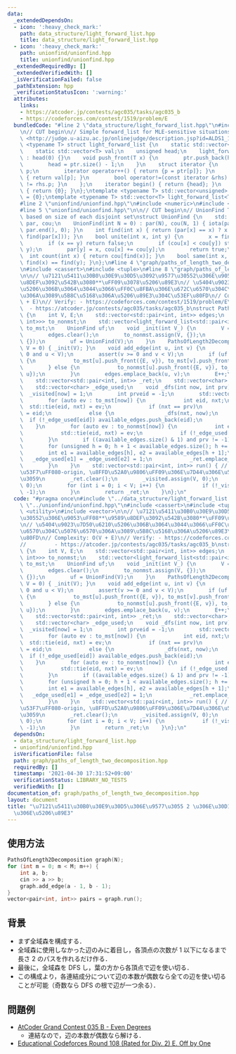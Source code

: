 ```yaml
---
data:
  _extendedDependsOn:
  - icon: ':heavy_check_mark:'
    path: data_structure/light_forward_list.hpp
    title: data_structure/light_forward_list.hpp
  - icon: ':heavy_check_mark:'
    path: unionfind/unionfind.hpp
    title: unionfind/unionfind.hpp
  _extendedRequiredBy: []
  _extendedVerifiedWith: []
  _isVerificationFailed: false
  _pathExtension: hpp
  _verificationStatusIcon: ':warning:'
  attributes:
    links:
    - https://atcoder.jp/contests/agc035/tasks/agc035_b
    - https://codeforces.com/contest/1519/problem/E
  bundledCode: "#line 2 \"data_structure/light_forward_list.hpp\"\n#include <vector>\n\
    \n// CUT begin\n// Simple forward_list for MLE-sensitive situations\n// Verify:\
    \ <http://judge.u-aizu.ac.jp/onlinejudge/description.jsp?id=ALDS1_14_D>\ntemplate\
    \ <typename T> struct light_forward_list {\n    static std::vector<unsigned> ptr;\n\
    \    static std::vector<T> val;\n    unsigned head;\n    light_forward_list()\
    \ : head(0) {}\n    void push_front(T x) {\n        ptr.push_back(head), val.push_back(x);\n\
    \        head = ptr.size() - 1;\n    }\n    struct iterator {\n        unsigned\
    \ p;\n        iterator operator++() { return {p = ptr[p]}; }\n        T &operator*()\
    \ { return val[p]; }\n        bool operator!=(const iterator &rhs) { return p\
    \ != rhs.p; }\n    };\n    iterator begin() { return {head}; }\n    iterator end()\
    \ { return {0}; }\n};\ntemplate <typename T> std::vector<unsigned> light_forward_list<T>::ptr\
    \ = {0};\ntemplate <typename T> std::vector<T> light_forward_list<T>::val = {T()};\n\
    #line 2 \"unionfind/unionfind.hpp\"\n#include <numeric>\n#include <utility>\n\
    #line 5 \"unionfind/unionfind.hpp\"\n\n// CUT begin\n// UnionFind Tree (0-indexed),\
    \ based on size of each disjoint set\nstruct UnionFind {\n    std::vector<int>\
    \ par, cou;\n    UnionFind(int N = 0) : par(N), cou(N, 1) { iota(par.begin(),\
    \ par.end(), 0); }\n    int find(int x) { return (par[x] == x) ? x : (par[x] =\
    \ find(par[x])); }\n    bool unite(int x, int y) {\n        x = find(x), y = find(y);\n\
    \        if (x == y) return false;\n        if (cou[x] < cou[y]) std::swap(x,\
    \ y);\n        par[y] = x, cou[x] += cou[y];\n        return true;\n    }\n  \
    \  int count(int x) { return cou[find(x)]; }\n    bool same(int x, int y) { return\
    \ find(x) == find(y); }\n};\n#line 4 \"graph/paths_of_length_two_decomposition.hpp\"\
    \n#include <cassert>\n#include <tuple>\n#line 8 \"graph/paths_of_length_two_decomposition.hpp\"\
    \n\n// \u7121\u5411\u30B0\u30E9\u30D5\u3092\u9577\u30552\u306E\u9053\uFF08**\u9589\
    \u8DEF\u3092\u542B\u3080**\uFF09\u3078\u5206\u89E3\n// \u5404\u9023\u7D50\u6210\
    \u5206\u306B\u3064\u3044\u3066\uFF0C\u8FBA\u306E\u672C\u6570\u304C\u5076\u6570\
    \u306A\u3089\u5B8C\u5168\u306A\u5206\u89E3\u304C\u53EF\u80FD\n// Complexity: O(V\
    \ + E)\n// Verify: - https://codeforces.com/contest/1519/problem/E\n//       \
    \  - https://atcoder.jp/contests/agc035/tasks/agc035_b\nstruct PathsOfLength2Decomposition\
    \ {\n    int V, E;\n    std::vector<std::pair<int, int>> edges;\n    std::vector<light_forward_list<std::pair<int,\
    \ int>>> to_nonmst;\n    std::vector<light_forward_list<std::pair<int, int>>>\
    \ to_mst;\n    UnionFind uf;\n    void _init(int V_) {\n        V = V_, E = 0;\n\
    \        edges.clear();\n        to_nonmst.assign(V, {});\n        to_mst.assign(V,\
    \ {});\n        uf = UnionFind(V);\n    }\n    PathsOfLength2Decomposition(int\
    \ V = 0) { _init(V); }\n    void add_edge(int u, int v) {\n        assert(u >=\
    \ 0 and u < V);\n        assert(v >= 0 and v < V);\n        if (uf.unite(u, v))\
    \ {\n            to_mst[u].push_front({E, v}), to_mst[v].push_front({E, u});\n\
    \        } else {\n            to_nonmst[u].push_front({E, v}), to_nonmst[v].push_front({E,\
    \ u});\n        }\n        edges.emplace_back(u, v);\n        E++;\n    }\n\n\
    \    std::vector<std::pair<int, int>> _ret;\n    std::vector<char> _visited;\n\
    \    std::vector<char> _edge_used;\n    void _dfs(int now, int prv) {\n      \
    \  _visited[now] = 1;\n        int prveid = -1;\n        std::vector<int> available_edges;\n\
    \        for (auto ev : to_mst[now]) {\n            int eid, nxt;\n          \
    \  std::tie(eid, nxt) = ev;\n            if (nxt == prv)\n                prveid\
    \ = eid;\n            else {\n                _dfs(nxt, now);\n              \
    \  if (!_edge_used[eid]) available_edges.push_back(eid);\n            }\n    \
    \    }\n        for (auto ev : to_nonmst[now]) {\n            int eid, nxt;\n\
    \            std::tie(eid, nxt) = ev;\n            if (!_edge_used[eid]) available_edges.push_back(eid);\n\
    \        }\n        if ((available_edges.size() & 1) and prv != -1) available_edges.push_back(prveid);\n\
    \        for (unsigned h = 0; h + 1 < available_edges.size(); h += 2) {\n    \
    \        int e1 = available_edges[h], e2 = available_edges[h + 1];\n         \
    \   _edge_used[e1] = _edge_used[e2] = 1;\n            _ret.emplace_back(e1, e2);\n\
    \        }\n    }\n    std::vector<std::pair<int, int>> run() { // \u8FBA\u756A\
    \u53F7\uFF080-origin, \u8FFD\u52A0\u9806\uFF09\u306E\u7D44\u306E\u5217\u3092\u8FD4\
    \u3059\n        _ret.clear();\n        _visited.assign(V, 0);\n        _edge_used.assign(E,\
    \ 0);\n        for (int i = 0; i < V; i++) {\n            if (!_visited[i]) _dfs(i,\
    \ -1);\n        }\n        return _ret;\n    }\n};\n"
  code: "#pragma once\n#include \"../data_structure/light_forward_list.hpp\"\n#include\
    \ \"../unionfind/unionfind.hpp\"\n#include <cassert>\n#include <tuple>\n#include\
    \ <utility>\n#include <vector>\n\n// \u7121\u5411\u30B0\u30E9\u30D5\u3092\u9577\
    \u30552\u306E\u9053\uFF08**\u9589\u8DEF\u3092\u542B\u3080**\uFF09\u3078\u5206\u89E3\
    \n// \u5404\u9023\u7D50\u6210\u5206\u306B\u3064\u3044\u3066\uFF0C\u8FBA\u306E\u672C\
    \u6570\u304C\u5076\u6570\u306A\u3089\u5B8C\u5168\u306A\u5206\u89E3\u304C\u53EF\
    \u80FD\n// Complexity: O(V + E)\n// Verify: - https://codeforces.com/contest/1519/problem/E\n\
    //         - https://atcoder.jp/contests/agc035/tasks/agc035_b\nstruct PathsOfLength2Decomposition\
    \ {\n    int V, E;\n    std::vector<std::pair<int, int>> edges;\n    std::vector<light_forward_list<std::pair<int,\
    \ int>>> to_nonmst;\n    std::vector<light_forward_list<std::pair<int, int>>>\
    \ to_mst;\n    UnionFind uf;\n    void _init(int V_) {\n        V = V_, E = 0;\n\
    \        edges.clear();\n        to_nonmst.assign(V, {});\n        to_mst.assign(V,\
    \ {});\n        uf = UnionFind(V);\n    }\n    PathsOfLength2Decomposition(int\
    \ V = 0) { _init(V); }\n    void add_edge(int u, int v) {\n        assert(u >=\
    \ 0 and u < V);\n        assert(v >= 0 and v < V);\n        if (uf.unite(u, v))\
    \ {\n            to_mst[u].push_front({E, v}), to_mst[v].push_front({E, u});\n\
    \        } else {\n            to_nonmst[u].push_front({E, v}), to_nonmst[v].push_front({E,\
    \ u});\n        }\n        edges.emplace_back(u, v);\n        E++;\n    }\n\n\
    \    std::vector<std::pair<int, int>> _ret;\n    std::vector<char> _visited;\n\
    \    std::vector<char> _edge_used;\n    void _dfs(int now, int prv) {\n      \
    \  _visited[now] = 1;\n        int prveid = -1;\n        std::vector<int> available_edges;\n\
    \        for (auto ev : to_mst[now]) {\n            int eid, nxt;\n          \
    \  std::tie(eid, nxt) = ev;\n            if (nxt == prv)\n                prveid\
    \ = eid;\n            else {\n                _dfs(nxt, now);\n              \
    \  if (!_edge_used[eid]) available_edges.push_back(eid);\n            }\n    \
    \    }\n        for (auto ev : to_nonmst[now]) {\n            int eid, nxt;\n\
    \            std::tie(eid, nxt) = ev;\n            if (!_edge_used[eid]) available_edges.push_back(eid);\n\
    \        }\n        if ((available_edges.size() & 1) and prv != -1) available_edges.push_back(prveid);\n\
    \        for (unsigned h = 0; h + 1 < available_edges.size(); h += 2) {\n    \
    \        int e1 = available_edges[h], e2 = available_edges[h + 1];\n         \
    \   _edge_used[e1] = _edge_used[e2] = 1;\n            _ret.emplace_back(e1, e2);\n\
    \        }\n    }\n    std::vector<std::pair<int, int>> run() { // \u8FBA\u756A\
    \u53F7\uFF080-origin, \u8FFD\u52A0\u9806\uFF09\u306E\u7D44\u306E\u5217\u3092\u8FD4\
    \u3059\n        _ret.clear();\n        _visited.assign(V, 0);\n        _edge_used.assign(E,\
    \ 0);\n        for (int i = 0; i < V; i++) {\n            if (!_visited[i]) _dfs(i,\
    \ -1);\n        }\n        return _ret;\n    }\n};\n"
  dependsOn:
  - data_structure/light_forward_list.hpp
  - unionfind/unionfind.hpp
  isVerificationFile: false
  path: graph/paths_of_length_two_decomposition.hpp
  requiredBy: []
  timestamp: '2021-04-30 17:31:52+09:00'
  verificationStatus: LIBRARY_NO_TESTS
  verifiedWith: []
documentation_of: graph/paths_of_length_two_decomposition.hpp
layout: document
title: "\u7121\u5411\u30B0\u30E9\u30D5\u306E\u9577\u3055 2 \u306E\u30D1\u30B9\u3078\
  \u306E\u5206\u89E3"
---
```


## 使用方法

```cpp
PathsOfLength2Decomposition graph(N);
for (int m = 0; m < M; m++) {
    int a, b;
    cin >> a >> b;
    graph.add_edge(a - 1, b - 1);
}
vector<pair<int, int>> pairs = graph.run();
```

## 背景

- まず全域森を構成する．
- 全域森に使用しなかった辺のみに着目し，各頂点の次数が 1 以下になるまで長さ 2 のパスを作れるだけ作る．
- 最後に，全域森を DFS し，葉の方から各頂点で辺を使い切る．
- この構成より，各連結成分について辺の本数が偶数なら全ての辺を使い切ることが可能（奇数なら DFS の根で辺が一つ余る）．

## 問題例

- [AtCoder Grand Contest 035 B - Even Degrees](https://atcoder.jp/contests/agc035/tasks/agc035_b)
  - 連結なので，辺の本数が偶数なら解ける．
- [Educational Codeforces Round 108 (Rated for Div. 2) E. Off by One](https://codeforces.com/contest/1519/problem/E)
